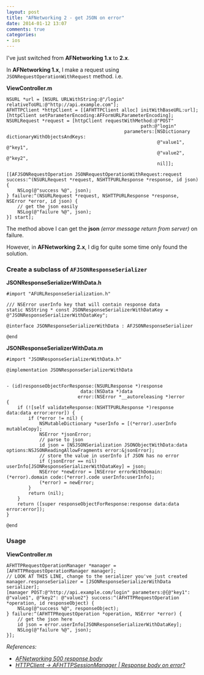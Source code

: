```yaml
---
layout: post
title: "AFNetworking 2 - get JSON on error"
date: 2014-01-12 13:07
comments: true
categories: 
- ios
---
```


I've just switched from **AFNetworking 1.x** to **2.x**.

In **AFNetworking 1.x**, I make a request using `JSONRequestOperationWithRequest` method. i.e.

**ViewController.m**

```obj-c
NSURL *url = [NSURL URLWithString:@"/login" relativeToURL:@"http://api.example.com"];
AFHTTPClient *httpClient = [[AFHTTPClient alloc] initWithBaseURL:url];
[httpClient setParameterEncoding:AFFormURLParameterEncoding];
NSURLRequest *request = [httpClient requestWithMethod:@"POST"
                                                 path:@"login"
                                           parameters:[NSDictionary dictionaryWithObjectsAndKeys:
                                                       @"value1", @"key1",
                                                       @"value2", @"key2",
                                                       nil]];

[[AFJSONRequestOperation JSONRequestOperationWithRequest:request success:^(NSURLRequest *request, NSHTTPURLResponse *response, id json) {
    NSLog(@"success %@", json);
} failure:^(NSURLRequest *request, NSHTTPURLResponse *response, NSError *error, id json) {
    // get the json easily
    NSLog(@"failure %@", json);
}] start];
```

The method above I can get the **json** _(error message return from server)_ on failure.

However, in **AFNetworking 2.x**, I dig for quite some time only found the solution.

### Create a subclass of `AFJSONResponseSerializer`

**JSONResponseSerializerWithData.h**

```obj-c
#import "AFURLResponseSerialization.h"

/// NSError userInfo key that will contain response data
static NSString * const JSONResponseSerializerWithDataKey = @"JSONResponseSerializerWithDataKey";

@interface JSONResponseSerializerWithData : AFJSONResponseSerializer

@end
```

**JSONResponseSerializerWithData.m**

```obj-c
#import "JSONResponseSerializerWithData.h"

@implementation JSONResponseSerializerWithData


- (id)responseObjectForResponse:(NSURLResponse *)response
                           data:(NSData *)data
                          error:(NSError *__autoreleasing *)error
{
    if (![self validateResponse:(NSHTTPURLResponse *)response data:data error:error]) {
        if (*error != nil) {
            NSMutableDictionary *userInfo = [(*error).userInfo mutableCopy];
            NSError *jsonError;
            // parse to json
            id json = [NSJSONSerialization JSONObjectWithData:data options:NSJSONReadingAllowFragments error:&jsonError];
            // store the value in userInfo if JSON has no error
            if (jsonError == nil) userInfo[JSONResponseSerializerWithDataKey] = json;
            NSError *newError = [NSError errorWithDomain:(*error).domain code:(*error).code userInfo:userInfo];
            (*error) = newError;
        }
        return (nil);
    }
    return ([super responseObjectForResponse:response data:data error:error]);
}

@end
```

### Usage

**ViewController.m**

```obj-c
AFHTTPRequestOperationManager *manager = [AFHTTPRequestOperationManager manager];
// LOOK AT THIS LINE, change to the serializer you've just created
manager.responseSerializer = [JSONResponseSerializerWithData serializer];
[manager POST:@"http://api.example.com/login" parameters:@{@"key1": @"value1", @"key2": @"value2"} success:^(AFHTTPRequestOperation *operation, id responseObject) {
    NSLog(@"success %@", responseObject);
} failure:^(AFHTTPRequestOperation *operation, NSError *error) {
    // get the json here
    id json = error.userInfo[JSONResponseSerializerWithDataKey];
    NSLog(@"failure %@", json);
}];
```

_References:_

* _[AFNetworking 500 response body](http://stackoverflow.com/questions/19325235/afnetworking-500-response-body/19383500#19383500)_
* _[HTTPClient -> AFHTTPSessionManager | Response body on error?](https://github.com/AFNetworking/AFNetworking/issues/1397#issuecomment-26139898)_
